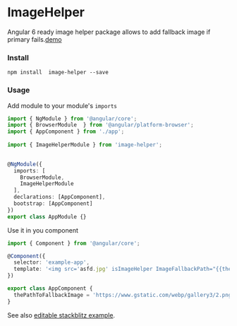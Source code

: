 # ImageHelper
Angular 6 ready image helper package allows to add fallback image if primary fails.[demo](https://image-helper.stackblitz.io)

### Install

```
npm install  image-helper --save
```
### Usage

Add module to your module's ```imports```

```typescript
import { NgModule } from '@angular/core';
import { BrowserModule  } from '@angular/platform-browser';
import { AppComponent } from './app';
 
import { ImageHelperModule } from 'image-helper';
 

@NgModule({
  imports: [
    BrowserModule, 
    ImageHelperModule
  ],
  declarations: [AppComponent],
  bootstrap: [AppComponent]
})
export class AppModule {}
```

Use it in you component

```typescript
import { Component } from '@angular/core';

@Component({
  selector: 'example-app',
  template: '<img src='asfd.jpg' isImageHelper ImageFallbackPath="{{thePathToFallbackImage}}">'
})

export class AppComponent {
  thePathToFallbackImage = 'https://www.gstatic.com/webp/gallery3/2.png';
}

```

See also [editable stackblitz example](https://stackblitz.com/edit/image-helper).
